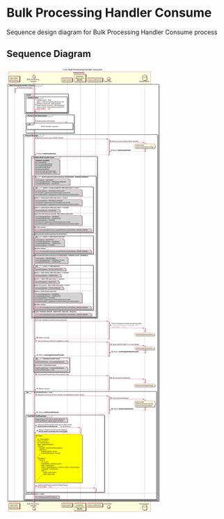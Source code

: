 # Bulk Processing Handler Consume

Sequence design diagram for Bulk Processing Handler Consume process

## Sequence Diagram

![seq-bulk-1.4.1-bulk-processing-handler.svg](../assets/diagrams/sequence/seq-bulk-1.4.1-bulk-processing-handler.svg)
